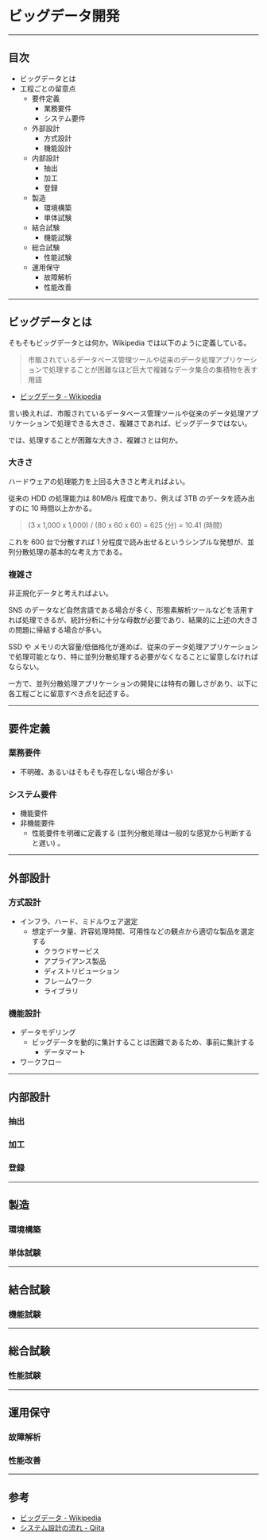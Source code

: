 # ビッグデータ開発

---

## 目次
- ビッグデータとは
- 工程ごとの留意点
  - 要件定義
    - 業務要件
    - システム要件
  - 外部設計
    - 方式設計
    - 機能設計
  - 内部設計
    - 抽出
    - 加工
    - 登録
  - 製造
    - 環境構築
    - 単体試験
  - 結合試験
    - 機能試験
  - 総合試験
    - 性能試験
  - 運用保守
    - 故障解析
    - 性能改善

---

## ビッグデータとは

そもそもビッグデータとは何か。Wikipedia では以下のように定義している。

> 市販されているデータベース管理ツールや従来のデータ処理アプリケーションで処理することが困難なほど巨大で複雑なデータ集合の集積物を表す用語
- [ビッグデータ - Wikipedia](https://ja.wikipedia.org/wiki/%E3%83%93%E3%83%83%E3%82%B0%E3%83%87%E3%83%BC%E3%82%BF)

言い換えれば、市販されているデータベース管理ツールや従来のデータ処理アプリケーションで処理できる大きさ、複雑さであれば、ビッグデータではない。

では、処理することが困難な大きさ、複雑さとは何か。

### 大きさ

ハードウェアの処理能力を上回る大きさと考えればよい。

従来の HDD の処理能力は 80MB/s 程度であり、例えば 3TB のデータを読み出すのに 10 時間以上かかる。

> (3 x 1,000 x 1,000) / (80 x 60 x 60) = 625 (分) = 10.41 (時間)

これを 600 台で分散すれば 1 分程度で読み出せるというシンプルな発想が、並列分散処理の基本的な考え方である。


### 複雑さ

非正規化データと考えればよい。

SNS のデータなど自然言語である場合が多く、形態素解析ツールなどを活用すれば処理できるが、統計分析に十分な母数が必要であり、結果的に上述の大きさの問題に帰結する場合が多い。

SSD や メモリの大容量/低価格化が進めば、従来のデータ処理アプリケーションで処理可能となり、特に並列分散処理する必要がなくなることに留意しなければならない。

一方で、並列分散処理アプリケーションの開発には特有の難しさがあり、以下に各工程ごとに留意すべき点を記述する。

---

## 要件定義

### 業務要件
- 不明確、あるいはそもそも存在しない場合が多い

### システム要件
- 機能要件
- 非機能要件
  - 性能要件を明確に定義する (並列分散処理は一般的な感覚から判断すると遅い) 。

---

## 外部設計

### 方式設計
- インフラ、ハード、ミドルウェア選定
  - 想定データ量、許容処理時間、可用性などの観点から適切な製品を選定する
    - クラウドサービス
    - アプライアンス製品
    - ディストリビューション
    - フレームワーク
    - ライブラリ

### 機能設計
- データモデリング
  - ビッグデータを動的に集計することは困難であるため、事前に集計する
    - データマート
- ワークフロー

---

## 内部設計

### 抽出

### 加工

### 登録

---

## 製造

### 環境構築

### 単体試験

---

## 結合試験

### 機能試験

---

## 総合試験

### 性能試験

--- 

## 運用保守

### 故障解析

### 性能改善

--- 

## 参考
- [ビッグデータ - Wikipedia](https://ja.wikipedia.org/wiki/%E3%83%93%E3%83%83%E3%82%B0%E3%83%87%E3%83%BC%E3%82%BF)
- [システム設計の流れ - Qiita](http://qiita.com/mikakane/items/b8045a11dba8d08e5fe4)